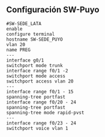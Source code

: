 ## Configuración SW-Puyo
    #SW-SEDE_LATA
    enable
    configure terminal
    hostname SW-SEDE_PUYO
    vlan 20
    name PREG
    ---
    interface g0/1
    switchport mode trunk
    interface range f0/1 -2
    switchport mode access
    switchport access vlan 20
    ---
    interface range f0/1 - 15
    spanning-tree portfast
    interface range f0/20 - 24
    spanning-tree portfast
    spanning-tree mode rapid-pvst
    ---
    interface range f0/23 - 24
    switchport voice vlan 1
